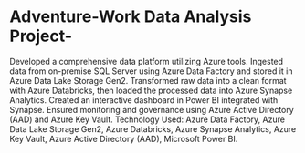 # Adventure-Work Data Analysis Project-
Developed a comprehensive data platform utilizing Azure tools. Ingested data from on-premise SQL Server using Azure Data Factory and stored it in Azure Data Lake Storage Gen2. Transformed raw data into a clean format with Azure Databricks, then loaded the processed data into Azure Synapse Analytics. Created an interactive dashboard in Power BI integrated with Synapse. Ensured monitoring and governance using Azure Active Directory (AAD) and Azure Key Vault.
Technology Used: Azure Data Factory, Azure Data Lake Storage Gen2, Azure Databricks, Azure Synapse Analytics, Azure Key Vault, Azure Active Directory (AAD), Microsoft Power BI.
